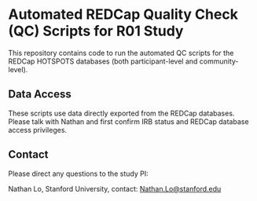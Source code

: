 # Automated REDCap Quality Check (QC) Scripts for R01 Study 

This repository contains code to run the automated QC scripts for the REDCap HOTSPOTS databases (both participant-level and community-level). 


## Data Access
These scripts use data directly exported from the REDCap databases. Please talk with Nathan and first confirm IRB status and REDCap database access privileges.





## Contact 
Please direct any questions to the study PI:

Nathan Lo, Stanford University, contact: Nathan.Lo@stanford.edu
